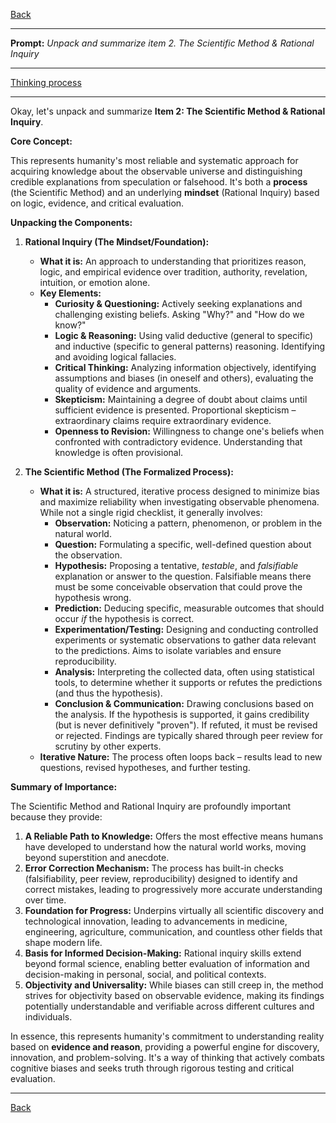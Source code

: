 [Back](..)

---

**Prompt:** *Unpack and summarize item 2. The Scientific Method & Rational Inquiry*

---

[Thinking process](thoughts)

---

Okay, let's unpack and summarize **Item 2: The Scientific Method & Rational Inquiry**.

**Core Concept:**

This represents humanity's most reliable and systematic approach for acquiring knowledge about the observable universe and distinguishing credible explanations from speculation or falsehood. It's both a **process** (the Scientific Method) and an underlying **mindset** (Rational Inquiry) based on logic, evidence, and critical evaluation.

**Unpacking the Components:**

1.  **Rational Inquiry (The Mindset/Foundation):**
    *   **What it is:** An approach to understanding that prioritizes reason, logic, and empirical evidence over tradition, authority, revelation, intuition, or emotion alone.
    *   **Key Elements:**
        *   **Curiosity & Questioning:** Actively seeking explanations and challenging existing beliefs. Asking "Why?" and "How do we know?"
        *   **Logic & Reasoning:** Using valid deductive (general to specific) and inductive (specific to general patterns) reasoning. Identifying and avoiding logical fallacies.
        *   **Critical Thinking:** Analyzing information objectively, identifying assumptions and biases (in oneself and others), evaluating the quality of evidence and arguments.
        *   **Skepticism:** Maintaining a degree of doubt about claims until sufficient evidence is presented. Proportional skepticism – extraordinary claims require extraordinary evidence.
        *   **Openness to Revision:** Willingness to change one's beliefs when confronted with contradictory evidence. Understanding that knowledge is often provisional.

2.  **The Scientific Method (The Formalized Process):**
    *   **What it is:** A structured, iterative process designed to minimize bias and maximize reliability when investigating observable phenomena. While not a single rigid checklist, it generally involves:
        *   **Observation:** Noticing a pattern, phenomenon, or problem in the natural world.
        *   **Question:** Formulating a specific, well-defined question about the observation.
        *   **Hypothesis:** Proposing a tentative, *testable*, and *falsifiable* explanation or answer to the question. Falsifiable means there must be some conceivable observation that could prove the hypothesis wrong.
        *   **Prediction:** Deducing specific, measurable outcomes that should occur *if* the hypothesis is correct.
        *   **Experimentation/Testing:** Designing and conducting controlled experiments or systematic observations to gather data relevant to the predictions. Aims to isolate variables and ensure reproducibility.
        *   **Analysis:** Interpreting the collected data, often using statistical tools, to determine whether it supports or refutes the predictions (and thus the hypothesis).
        *   **Conclusion & Communication:** Drawing conclusions based on the analysis. If the hypothesis is supported, it gains credibility (but is never definitively "proven"). If refuted, it must be revised or rejected. Findings are typically shared through peer review for scrutiny by other experts.
    *   **Iterative Nature:** The process often loops back – results lead to new questions, revised hypotheses, and further testing.

**Summary of Importance:**

The Scientific Method and Rational Inquiry are profoundly important because they provide:

1.  **A Reliable Path to Knowledge:** Offers the most effective means humans have developed to understand how the natural world works, moving beyond superstition and anecdote.
2.  **Error Correction Mechanism:** The process has built-in checks (falsifiability, peer review, reproducibility) designed to identify and correct mistakes, leading to progressively more accurate understanding over time.
3.  **Foundation for Progress:** Underpins virtually all scientific discovery and technological innovation, leading to advancements in medicine, engineering, agriculture, communication, and countless other fields that shape modern life.
4.  **Basis for Informed Decision-Making:** Rational inquiry skills extend beyond formal science, enabling better evaluation of information and decision-making in personal, social, and political contexts.
5.  **Objectivity and Universality:** While biases can still creep in, the method strives for objectivity based on observable evidence, making its findings potentially understandable and verifiable across different cultures and individuals.

In essence, this represents humanity's commitment to understanding reality based on **evidence and reason**, providing a powerful engine for discovery, innovation, and problem-solving. It's a way of thinking that actively combats cognitive biases and seeks truth through rigorous testing and critical evaluation.

---

[Back](..)
